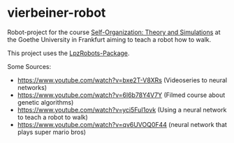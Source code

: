 # vierbeiner-robot

Robot-project for the course [Self-Organization: Theory and Simulations](http://itp.uni-frankfurt.de/~gros/Vorlesungen/SO/) at the Goethe University in Frankfurt aiming to teach a robot how to walk.

This project uses the [LpzRobots-Package](http://robot.informatik.uni-leipzig.de/software/).

Some Sources:
 * https://www.youtube.com/watch?v=bxe2T-V8XRs (Videoseries to neural networks)
 * https://www.youtube.com/watch?v=6l6b78Y4V7Y (Filmed course about genetic algorithms)
 * https://www.youtube.com/watch?v=yci5FuI1ovk (Using a neural network to teach a robot to walk)
 * https://www.youtube.com/watch?v=qv6UVOQ0F44 (neural network that plays super mario bros)

